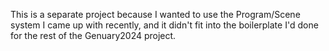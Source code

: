 This is a separate project because I wanted to use the Program/Scene system I came up with recently, and it didn't fit into the boilerplate I'd done for the rest of the Genuary2024 project.
